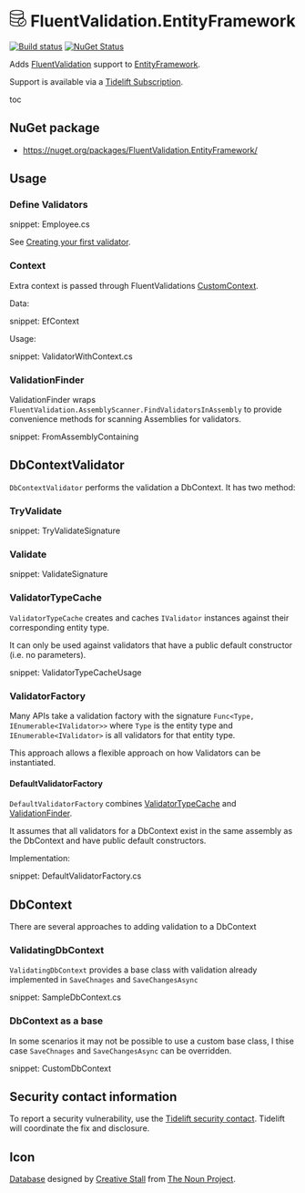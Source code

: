 # <img src="/src/icon.png" height="30px"> FluentValidation.EntityFramework

[![Build status](https://ci.appveyor.com/api/projects/status/tch5gibgf901ri1c?svg=true)](https://ci.appveyor.com/project/SimonCropp/fluentvalidation-entityframework)
[![NuGet Status](https://img.shields.io/nuget/v/FluentValidation.EntityFramework.svg)](https://www.nuget.org/packages/FluentValidation.EntityFramework/)

Adds [FluentValidation](https://fluentvalidation.net/) support to [EntityFramework](https://docs.microsoft.com/en-us/ef/core/).

Support is available via a [Tidelift Subscription](https://tidelift.com/subscription/pkg/nuget-fluentvalidation.entityframework?utm_source=nuget-fluentvalidation.entityframework&utm_medium=referral&utm_campaign=enterprise).

toc


## NuGet package

 * https://nuget.org/packages/FluentValidation.EntityFramework/


## Usage


### Define Validators

snippet: Employee.cs

See [Creating your first validator](https://docs.fluentvalidation.net/en/latest/start.html).


### Context

Extra context is passed through FluentValidations [CustomContext](https://docs.fluentvalidation.net/en/latest/custom-validators.html#writing-a-custom-validator).

Data:

snippet: EfContext

Usage:

snippet: ValidatorWithContext.cs


### ValidationFinder

ValidationFinder wraps `FluentValidation.AssemblyScanner.FindValidatorsInAssembly` to provide convenience methods for scanning Assemblies for validators.

snippet: FromAssemblyContaining


## DbContextValidator

`DbContextValidator` performs the validation a DbContext. It has two method:


### TryValidate

snippet: TryValidateSignature


### Validate

snippet: ValidateSignature


### ValidatorTypeCache

`ValidatorTypeCache` creates and caches `IValidator` instances against their corresponding entity type.

It can only be used against validators that have a public default constructor (i.e. no parameters).

snippet: ValidatorTypeCacheUsage


### ValidatorFactory

Many APIs take a validation factory with the signature `Func<Type, IEnumerable<IValidator>>` where `Type` is the entity type and `IEnumerable<IValidator>` is all validators for that entity type.

This approach allows a flexible approach on how Validators can be instantiated.


#### DefaultValidatorFactory

`DefaultValidatorFactory` combines [ValidatorTypeCache](#ValidatorTypeCache) and [ValidationFinder](#ValidationFinder).

It assumes that all validators for a DbContext exist in the same assembly as the DbContext and have public default constructors.

Implementation:

snippet: DefaultValidatorFactory.cs


## DbContext

There are several approaches to adding validation to a DbContext


### ValidatingDbContext

`ValidatingDbContext` provides a base class with validation already implemented in `SaveChnages` and `SaveChangesAsync`

snippet: SampleDbContext.cs


### DbContext as a base

In some scenarios it may not be possible to use a custom base class, I thise case `SaveChnages` and `SaveChangesAsync` can be overridden.

snippet: CustomDbContext


## Security contact information

To report a security vulnerability, use the [Tidelift security contact](https://tidelift.com/security). Tidelift will coordinate the fix and disclosure.


## Icon

[Database](https://thenounproject.com/term/database/310841/) designed by [Creative Stall](https://thenounproject.com/creativestall/) from [The Noun Project](https://thenounproject.com/creativepriyanka).